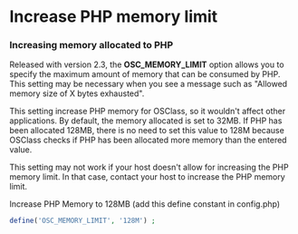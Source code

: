 # Increase PHP memory limit

### Increasing memory allocated to PHP

Released with version 2.3, the **OSC\_MEMORY\_LIMIT** option allows you to specify the maximum amount of memory that can be consumed by PHP. This setting may be necessary when you see a message such as "Allowed memory size of X bytes exhausted".

This setting increase PHP memory for OSClass, so it wouldn't affect other applications. By default, the memory allocated is set to 32MB. If PHP has been allocated 128MB, there is no need to set this value to 128M because OSClass checks if PHP has been allocated more memory than the entered value.

This setting may not work if your host doesn't allow for increasing the PHP memory limit. In that case, contact your host to increase the PHP memory limit.

Increase PHP Memory to 128MB \(add this define constant in config.php\)

```php
define('OSC_MEMORY_LIMIT', '128M') ;
```


